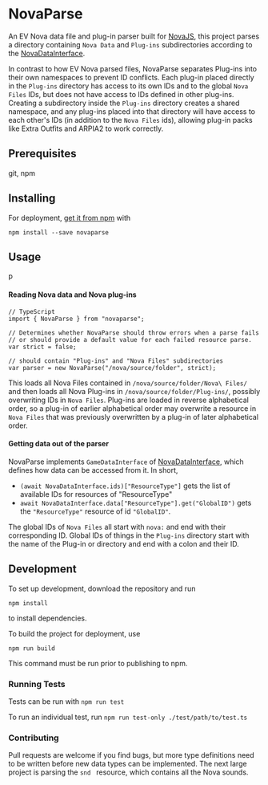 # NovaParse
An EV Nova data file and plug-in parser built for [NovaJS](https://github.com/mattsoulanille/NovaJS), this project parses a directory containing `Nova Data` and `Plug-ins` subdirectories according to the [NovaDataInterface](https://github.com/mattsoulanille/NovaDataInterface). 

In contrast to how EV Nova parsed files, NovaParse separates Plug-ins into their own namespaces to prevent ID conflicts. Each plug-in placed directly in the `Plug-ins` directory has access to its own IDs and to the global `Nova Files` IDs, but does not have access to IDs defined in other plug-ins. Creating a subdirectory inside the `Plug-ins` directory creates a shared namespace, and any plug-ins placed into that directory will have access to each other's IDs (in addition to the `Nova Files` ids), allowing plug-in packs like Extra Outfits and ARPIA2 to work correctly.


## Prerequisites
git, npm

## Installing
For deployment, [get it from npm](https://www.npmjs.com/package/novaparse) with
```
npm install --save novaparse
```

## Usage
p
#### Reading Nova data and Nova plug-ins

```
// TypeScript
import { NovaParse } from "novaparse";

// Determines whether NovaParse should throw errors when a parse fails
// or should provide a default value for each failed resource parse.
var strict = false;

// should contain "Plug-ins" and "Nova Files" subdirectories
var parser = new NovaParse("/nova/source/folder", strict);

```
This loads all Nova Files contained in ```/nova/source/folder/Nova\ Files/``` and then loads all Nova Plug-ins in
```/nova/source/folder/Plug-ins/```, possibly overwriting IDs in `Nova Files`. Plug-ins are loaded in reverse alphabetical order, so a plug-in of earlier alphabetical order may overwrite a resource in `Nova Files` that was previously overwritten by a plug-in of later alphabetical order.

#### Getting data out of the parser
NovaParse implements `GameDataInterface` of [NovaDataInterface](https://github.com/mattsoulanille/NovaDataInterface), which defines how data can be accessed from it. In short, 
* `(await NovaDataInterface.ids)["ResourceType"]` gets the list of available IDs for resources of "ResourceType"
* `await NovaDataInterface.data["ResourceType"].get("GlobalID")` gets the `"ResourceType"` resource of id `"GlobalID"`.

The global IDs of `Nova Files` all start with `nova:` and end with their corresponding ID. Global IDs of things in the `Plug-ins` directory start with the name of the Plug-in or directory and end with a colon and their ID.


## Development
To set up development, download the repository and run 
```
npm install
```
to install dependencies.

To build the project for deployment, use
```
npm run build
```
This command must be run prior to publishing to npm.

### Running Tests
Tests can be run with
```npm run test```

To run an individual test, run ```npm run test-only ./test/path/to/test.ts```

### Contributing
Pull requests are welcome if you find bugs, but more type definitions need to be written before new data types can be implemented. The next large project is parsing the `snd ` resource, which contains all the Nova sounds.
